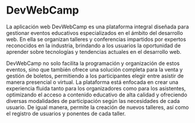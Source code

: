 # DevWebCamp

La aplicación web DevWebCamp es una plataforma integral diseñada para gestionar eventos educativos especializados en el ámbito del desarrollo web. En ella se organizan talleres y conferencias impartidos por expertos reconocidos en la industria, brindando a los usuarios la oportunidad de aprender sobre tecnologías y tendencias actuales en el desarrollo web. <br>

DevWebCamp no solo facilita la programación y organización de estos eventos, sino que también ofrece una solución completa para la venta y gestión de boletos, permitiendo a los participantes elegir entre asistir de manera presencial o virtual. La plataforma está enfocada en crear una experiencia fluida tanto para los organizadores como para los asistentes, optimizando el acceso a contenido educativo de alta calidad y ofreciendo diversas modalidades de participación según las necesidades de cada usuario. De igual manera, permite la creación de nuevos talleres, así como el registro de usuarios y ponentes de cada taller.
